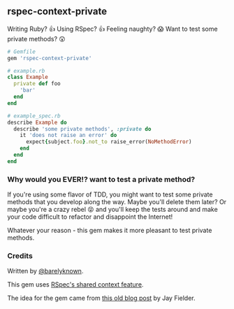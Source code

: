 ## rspec-context-private

Writing Ruby? :thumbsup: Using RSpec? :thumbsup: Feeling naughty? :scream: Want to test some private methods? :astonished:


```ruby
# Gemfile
gem 'rspec-context-private'
```

```ruby
# example.rb
class Example
  private def foo
    'bar'
  end
end
```

```ruby
# example_spec.rb
describe Example do
  describe 'some private methods', :private do
    it 'does not raise an error' do
      expect{subject.foo}.not_to raise_error(NoMethodError)
    end
  end
end
```

### Why would you EVER!? want to test a private method?

If you're using some flavor of TDD, you might want to test some private methods that you develop along the way. Maybe you'll delete them later? Or maybe you're a crazy rebel :stuck_out_tongue_closed_eyes: and you'll keep the tests around and make your code difficult to refactor and disappoint the Internet!

Whatever your reason - this gem makes it more pleasant to test private methods.

### Credits

Written by [@barelyknown](http://twitter.com/barelyknown).

This gem uses [RSpec's shared context feature](https://www.relishapp.com/rspec/rspec-core/docs/example-groups/shared-context).

The idea for the gem came from [this old blog post](http://blog.jayfields.com/2007/11/ruby-testing-private-methods.html) by Jay Fielder.

